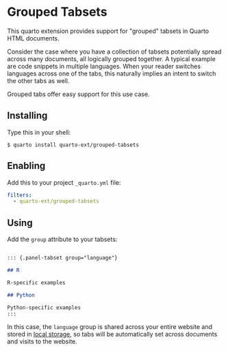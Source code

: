 # Grouped Tabsets

This quarto extension provides support for "grouped" tabsets in Quarto HTML documents.

Consider the case where you have a collection of tabsets potentially spread across many documents, all logically grouped together. 
A typical example are code snippets in multiple languages.
When your reader switches languages across one of the tabs, this naturally implies an intent to switch the other tabs as well.

Grouped tabs offer easy support for this use case. 

## Installing

Type this in your shell:

```
$ quarto install quarto-ext/grouped-tabsets
```

## Enabling

Add this to your project `_quarto.yml` file:

```yaml
filters:
  - quarto-ext/grouped-tabsets
```

## Using

Add the `group` attribute to your tabsets:

```markdown

::: {.panel-tabset group="language"}

## R

R-specific examples

## Python

Python-specific examples
:::
```

In this case, the `language` group is shared across your entire website and stored in [local storage](https://developer.mozilla.org/en-US/docs/Web/API/Window/localStorage), so tabs will be automatically set across documents and visits to the website.
